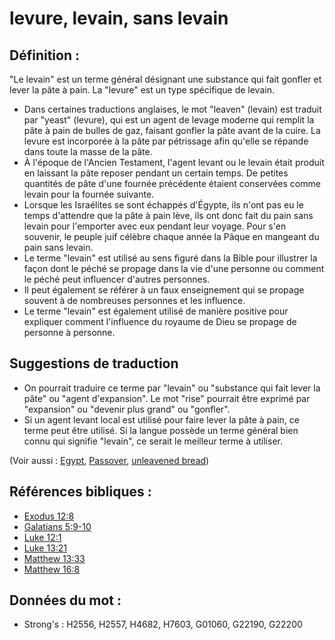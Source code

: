 # levure, levain, sans levain

## Définition :

"Le levain" est un terme général désignant une substance qui fait gonfler et lever la pâte à pain. La "levure" est un type spécifique de levain.

* Dans certaines traductions anglaises, le mot "leaven" (levain) est traduit par "yeast" (levure), qui est un agent de levage moderne qui remplit la pâte à pain de bulles de gaz, faisant gonfler la pâte avant de la cuire. La levure est incorporée à la pâte par pétrissage afin qu'elle se répande dans toute la masse de la pâte.
* À l'époque de l'Ancien Testament, l'agent levant ou le levain était produit en laissant la pâte reposer pendant un certain temps. De petites quantités de pâte d'une fournée précédente étaient conservées comme levain pour la fournée suivante.
* Lorsque les Israélites se sont échappés d'Égypte, ils n'ont pas eu le temps d'attendre que la pâte à pain lève, ils ont donc fait du pain sans levain pour l'emporter avec eux pendant leur voyage. Pour s'en souvenir, le peuple juif célèbre chaque année la Pâque en mangeant du pain sans levain.
* Le terme "levain" est utilisé au sens figuré dans la Bible pour illustrer la façon dont le péché se propage dans la vie d'une personne ou comment le péché peut influencer d'autres personnes.
* Il peut également se référer à un faux enseignement qui se propage souvent à de nombreuses personnes et les influence.
* Le terme "levain" est également utilisé de manière positive pour expliquer comment l'influence du royaume de Dieu se propage de personne à personne.

## Suggestions de traduction

* On pourrait traduire ce terme par "levain" ou "substance qui fait lever la pâte" ou "agent d'expansion". Le mot "rise" pourrait être exprimé par "expansion" ou "devenir plus grand" ou "gonfler".
* Si un agent levant local est utilisé pour faire lever la pâte à pain, ce terme peut être utilisé. Si la langue possède un terme général bien connu qui signifie "levain", ce serait le meilleur terme à utiliser.

(Voir aussi : [Egypt](../names/egypt.md), [Passover](../kt/passover.md), [unleavened bread](../kt/unleavenedbread.md))

## Références bibliques :


* [Exodus 12:8](rc://en/tn/help/exo/12/08)
* [Galatians 5:9-10](rc://en/tn/help/gal/05/09)
* [Luke 12:1](rc://en/tn/help/luk/12/1)
* [Luke 13:21](rc://en/tn/help/luk/13/21)
* [Matthew 13:33](rc://en/tn/help/mat/13/33)
* [Matthew 16:8](rc://en/tn/help/mat/16/08)

## Données du mot :

* Strong's : H2556, H2557, H4682, H7603, G01060, G22190, G22200

